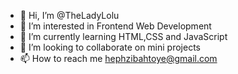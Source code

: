 - 👋 Hi, I’m @TheLadyLolu
- 👀 I’m interested in Frontend Web Development
- 🌱 I’m currently learning HTML,CSS and JavaScript
- 💞️ I’m looking to collaborate on mini projects
- 📫 How to reach me hephzibahtoye@gmail.com

<!---
TheLadyLolu/TheLadyLolu is a ✨ special ✨ repository because its `README.md` (this file) appears on your GitHub profile.
You can click the Preview link to take a look at your changes.
--->
